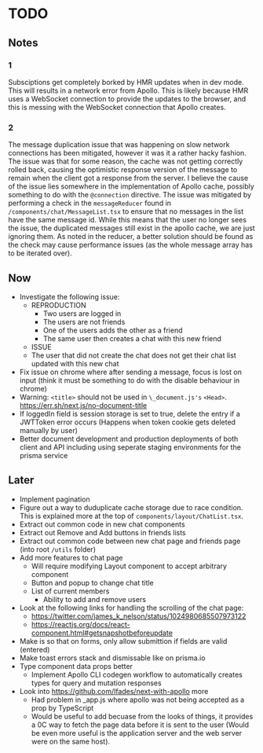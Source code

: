 # TODO

## Notes

### 1

Subsciptions get completely borked by HMR updates when in dev mode. This will
results in a network error from Apollo. This is likely because HMR uses a
WebSocket connection to provide the updates to the browser, and this is messing
with the WebSocket connection that Apollo creates.

### 2

The message duplication issue that was happening on slow network connections has
been mitigated, however it was it a rather hacky fashion. The issue was that for
some reason, the cache was not getting correctly rolled back, causing the
optimistic response version of the message to remain when the client got a
response from the server. I believe the cause of the issue lies somewhere in the
implementation of Apollo cache, possibly something to do with the `@connection`
directive. The issue was mitigated by performing a check in the `messageReducer`
found in `/components/chat/MessageList.tsx` to ensure that no messages in the
list have the same message id. While this means that the user no longer sees the
issue, the duplicated messages still exist in the apollo cache, we are just
ignoring them. As noted in the reducer, a better solution should be found as the
check may cause performance issues (as the whole message array has to be
iterated over).

## Now

- Investigate the following issue:
  - REPRODUCTION
    - Two users are logged in
    - The users are not friends
    - One of the users adds the other as a friend
    - The same user then creates a chat with this new friend
  - ISSUE
  - The user that did not create the chat does not get their chat list updated
    with this new chat
- Fix issue on chrome where after sending a message, focus is lost on input
  (think it must be something to do with the disable behaviour in chrome)
- Warning: `<title>` should not be used in `\_document.js's` `<Head>`.
  https://err.sh/next.js/no-document-title
- If loggedIn field is session storage is set to true, delete the entry if a
  JWTToken error occurs (Happens when token cookie gets deleted manually by
  user)
- Better document development and production deployments of both client and API
  including using seperate staging environments for the prisma service

## Later

- Implement pagination
- Figure out a way to duduplicate cache storage due to race condition. This is
  explained more at the top of `components/layout/ChatList.tsx`.
- Extract out common code in new chat components
- Extract out Remove and Add buttons in friends lists
- Extract out common code between new chat page and friends page (into root
  `/utils` folder)
- Add more features to chat page
  - Will require modifying Layout component to accept arbitrary component
  - Button and popup to change chat title
  - List of current members
    - Ability to add and remove users
- Look at the following links for handling the scrolling of the chat page:
  - https://twitter.com/james_k_nelson/status/1024980685507973122
  - https://reactjs.org/docs/react-component.html#getsnapshotbeforeupdate
- Make is so that on forms, only allow submittion if fields are valid (entered)
- Make toast errors stack and dismissable like on prisma.io
- Type component data props better
  - Implement Apollo CLI codegen workflow to automatically creates types for
    query and mutation responses
- Look into https://github.com/lfades/next-with-apollo more
  - Had problem in \_app.js where apollo was not being accepted as a prop by
    TypeScript
  - Would be useful to add becuase from the looks of things, it provides a 0C
    way to fetch the page data before it is sent to the user (Would be even more
    useful is the application server and the web server were on the same host).
